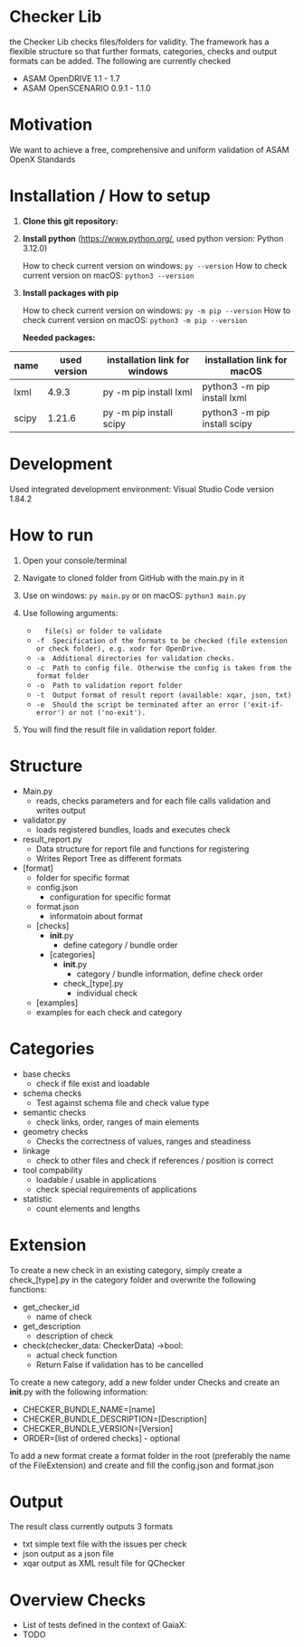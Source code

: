 # Checker Lib 
the Checker Lib checks files/folders for validity. The framework has a flexible structure so that further formats, categories, checks and output formats can be added.
The following are currently checked 
- ASAM OpenDRIVE 1.1 - 1.7
- ASAM OpenSCENARIO 0.9.1 - 1.1.0

# Motivation
We want to achieve a free, comprehensive and uniform validation of ASAM OpenX Standards

# Installation / How to setup

1. **Clone this git repository:**

2. **Install python** (https://www.python.org/, used python version: Python 3.12.0)

    How to check current version on windows: ```py --version```
    How to check current version on macOS: ```python3 --version```

3. **Install packages with pip**  

    How to check current version on windows: ```py -m pip --version```
    How to check current version on macOS: ```python3 -m pip --version```  

    **Needed packages:**
   
| name            | used version | installation link for windows     | installation link for macOS            |
|-----------------|--------------|-----------------------------------|----------------------------------------|
| lxml            | 4.9.3        | py -m pip install lxml            | python3 -m pip install lxml            |
| scipy           | 1.21.6       | py -m pip install scipy           | python3 -m pip install scipy           |

# Development
Used integrated development environment: Visual Studio Code version 1.84.2

# How to run
1. Open your console/terminal
2. Navigate to cloned folder from GitHub with the main.py in it
3. Use on windows: ```py main.py``` or on macOS: ```python3 main.py```
4. Use following arguments:
    - ```  file(s) or folder to validate```
    - ```-f  Specification of the formats to be checked (file extension or check folder), e.g. xodr for OpenDrive.```
    - ```-a  Additional directories for validation checks.```
    - ```-c  Path to config file. Otherwise the config is taken from the format folder```
    - ```-o  Path to validation report folder```
    - ```-t  Output format of result report (available: xqar, json, txt)```
    - ```-e  Should the script be terminated after an error ('exit-if-error') or not ('no-exit').```
    
5. You will find the result file in validation report folder.

# Structure
- Main.py
  - reads, checks parameters and for each file calls validation and writes output
- validator.py
  - loads registered bundles, loads and executes check
- result_report.py
  - Data structure for report file and functions for registering
  - Writes Report Tree as different formats
- [format]
   - folder for specific format 
   - config.json
     - configuration for specific format 
   - format.json
     - informatoin about format
   - [checks]
     - __init__.py
       - define category / bundle order 
     - [categories]
       - __init__.py
         - category / bundle information, define check order
       - check_[type].py
         - individual check
   - [examples]
    - examples for each check and category

# Categories
- base checks
  - check if file exist and loadable
- schema checks
  - Test against schema file and check value type
- semantic checks
  - check links, order, ranges of main elements
- geometry checks
  - Checks the correctness of values, ranges and steadiness 
- linkage
  - check to other files and check if references / position is correct
- tool compability
  - loadable / usable in applications 
  - check special requirements of applications 
- statistic
  - count elements and lengths

# Extension 
To create a new check in an existing category, simply create a check_[type].py in the category folder and overwrite the following functions:
- get_checker_id
  - name of check
- get_description
  - description of check
- check(checker_data: CheckerData) ->bool:
  - actual check function
  - Return False if validation has to be cancelled

To create a new category, add a new folder under Checks and create an __init__.py with the following information:
- CHECKER_BUNDLE_NAME=[name]
- CHECKER_BUNDLE_DESCRIPTION=[Description]
- CHECKER_BUNDLE_VERSION=[Version]
- ORDER=[list of ordered checks] - optional

To add a new format create a format folder in the root (preferably the name of the FileExtension) and create and fill the 
config.json and format.json 

# Output
The result class currently outputs 3 formats
- txt simple text file with the issues per check
- json output as a json file
- xqar output as XML result file for QChecker

# Overview Checks
- List of tests defined in the context of GaiaX:
- TODO